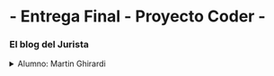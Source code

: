 # - Entrega Final - Proyecto Coder -
<h3>El blog del Jurista</h3>
<details><summary>
Alumno: Martin Ghirardi
</summary>
Para ingresar a la URL del video mostrando su funcionamiento -->
`El objetivo del blog es que los profesionales y estudiantes de Derecho, puedan registrarse y compartir sus experiencias. 
Que la comunidad sea una fuente de consulta y de guia para el desarrollo profesional.`
>### Rutas utilizadas:
`formulario-jurisprudencia/`
`formulario-consejo/`
`formulario-letrado/`
`buscar-jurisprudencia/`
`inicio/`
`leer-letrado/`
`listar-jurisprudencia`
`pages/`
`r'(?P<pk>\d+)^$'`
`jurisprudencia-nuevo/`
 `borrar/<pk>`
 `about/`
 `login/`
 `logout/`
 `jurisprudencia/<pk>`
 `editar-perfil/`
 `agregar-avatar/`

